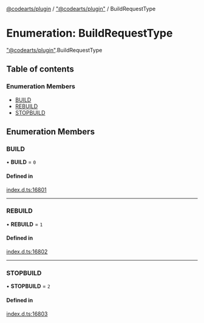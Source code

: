 [@codearts/plugin](../README.md) / ["@codearts/plugin"](../modules/_codearts_plugin_.md) / BuildRequestType

# Enumeration: BuildRequestType

["@codearts/plugin"](../modules/_codearts_plugin_.md).BuildRequestType

## Table of contents

### Enumeration Members

- [BUILD](codearts_plugin_.BuildRequestType.md#build)
- [REBUILD](codearts_plugin_.BuildRequestType.md#rebuild)
- [STOPBUILD](codearts_plugin_.BuildRequestType.md#stopbuild)

## Enumeration Members

### BUILD

• **BUILD** = ``0``

#### Defined in

[index.d.ts:16801](https://github.com/shuyaqian/cloudide-plugin-api/blob/5b69219/index.d.ts#L16801)

___

### REBUILD

• **REBUILD** = ``1``

#### Defined in

[index.d.ts:16802](https://github.com/shuyaqian/cloudide-plugin-api/blob/5b69219/index.d.ts#L16802)

___

### STOPBUILD

• **STOPBUILD** = ``2``

#### Defined in

[index.d.ts:16803](https://github.com/shuyaqian/cloudide-plugin-api/blob/5b69219/index.d.ts#L16803)
